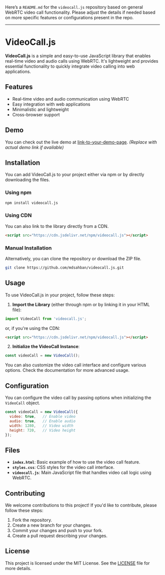Here’s a `README.md` for the `videocall.js` repository based on general WebRTC video call functionality. Please adjust the details if needed based on more specific features or configurations present in the repo.

---

# VideoCall.js

**VideoCall.js** is a simple and easy-to-use JavaScript library that enables real-time video and audio calls using WebRTC. It's lightweight and provides essential functionality to quickly integrate video calling into web applications.

## Features

- Real-time video and audio communication using WebRTC
- Easy integration with web applications
- Minimalistic and lightweight
- Cross-browser support

## Demo

You can check out the live demo at [link-to-your-demo-page](#). *(Replace with actual demo link if available)*

## Installation

You can add VideoCall.js to your project either via npm or by directly downloading the files.

### Using npm

```bash
npm install videocall.js
```

### Using CDN

You can also link to the library directly from a CDN.

```html
<script src="https://cdn.jsdelivr.net/npm/videocall.js"></script>
```

### Manual Installation

Alternatively, you can clone the repository or download the ZIP file.

```bash
git clone https://github.com/mdsahban/videocall.js.git
```

## Usage

To use VideoCall.js in your project, follow these steps:

1. **Import the Library** (either through npm or by linking it in your HTML file):

```javascript
import VideoCall from 'videocall.js';
```

or, if you're using the CDN:

```html
<script src="https://cdn.jsdelivr.net/npm/videocall.js"></script>
```

2. **Initialize the VideoCall Instance**:

```javascript
const videoCall = new VideoCall();
```

You can also customize the video call interface and configure various options. Check the documentation for more advanced usage.

## Configuration

You can configure the video call by passing options when initializing the `VideoCall` object.

```javascript
const videoCall = new VideoCall({
  video: true,   // Enable video
  audio: true,   // Enable audio
  width: 1280,   // Video width
  height: 720,   // Video height
});
```

## Files

- **`index.html`**: Basic example of how to use the video call feature.
- **`styles.css`**: CSS styles for the video call interface.
- **`videocall.js`**: Main JavaScript file that handles video call logic using WebRTC.

## Contributing

We welcome contributions to this project! If you'd like to contribute, please follow these steps:

1. Fork the repository.
2. Create a new branch for your changes.
3. Commit your changes and push to your fork.
4. Create a pull request describing your changes.

## License

This project is licensed under the MIT License. See the [LICENSE](LICENSE) file for more details.

